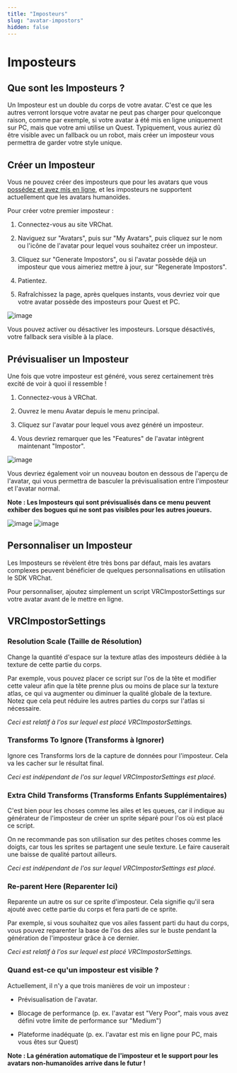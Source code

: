 ```yaml
---
title: "Imposteurs"
slug: "avatar-impostors"
hidden: false
---
```


# Imposteurs
## Que sont les Imposteurs ?
Un Imposteur est un double du corps de votre avatar. C'est ce que les autres verront lorsque votre avatar ne peut pas charger pour quelconque raison, comme par exemple, si votre avatar à été mis en ligne uniquement sur PC, mais que votre ami utilise un Quest. Typiquement, vous auriez dû être visible avec un fallback ou un robot, mais créer un imposteur vous permettra de garder votre style unique.

## Créer un Imposteur
Vous ne pouvez créer des imposteurs que pour les avatars que vous [possédez et avez mis en ligne](/avatars/creating-your-first-avatar), et les imposteurs ne supportent actuellement que les avatars humanoïdes.

Pour créer votre premier imposteur :

1. Connectez-vous au site VRChat.

2. Naviguez sur "Avatars", puis sur "My Avatars", puis cliquez sur le nom ou l'icône de l'avatar pour lequel vous souhaitez créer un imposteur.

3. Cliquez sur "Generate Impostors", ou si l'avatar possède déjà un imposteur que vous aimeriez mettre à jour, sur "Regenerate Impostors".

4. Patientez.

5. Rafraîchissez la page, après quelques instants, vous devriez voir que votre avatar possède des imposteurs pour Quest et PC.

![image](/img/avatars/impostors/generation.png)

Vous pouvez activer ou désactiver les imposteurs. Lorsque désactivés, votre fallback sera visible à la place.

## Prévisualiser un Imposteur
Une fois que votre imposteur est généré, vous serez certainement très excité de voir à quoi il ressemble !

1. Connectez-vous à VRChat.

2. Ouvrez le menu Avatar depuis le menu principal.

3. Cliquez sur l'avatar pour lequel vous avez généré un imposteur.

4. Vous devriez remarquer que les "Features" de l'avatar intègrent maintenant "Impostor".

![image](/img/avatars/impostors/features-row.png)

Vous devriez également voir un nouveau bouton en dessous de l'aperçu de l'avatar, qui vous permettra de basculer la prévisualisation entre l'imposteur et l'avatar normal.

**Note : Les Imposteurs qui sont prévisualisés dans ce menu peuvent exhiber des bogues qui ne sont pas visibles pour les autres joueurs.**

![image](/img/avatars/impostors/preview-avatar.png)
![image](/img/avatars/impostors/preview-impostor.png)

## Personnaliser un Imposteur
Les Imposteurs se révèlent être très bons par défaut, mais les avatars complexes peuvent bénéficier de quelques personnalisations en utilisation le SDK VRChat.

Pour personnaliser, ajoutez simplement un script VRCImpostorSettings sur votre avatar avant de le mettre en ligne.

## VRCImpostorSettings

### Resolution Scale (Taille de Résolution)
Change la quantité d'espace sur la texture atlas des imposteurs dédiée à la texture de cette partie du corps.

Par exemple, vous pouvez placer ce script sur l'os de la tête et modifier cette valeur afin que la tête prenne plus ou moins de place sur la texture atlas, ce qui va augmenter ou diminuer la qualité globale de la texture. Notez que cela peut réduire les autres parties du corps sur l'atlas si nécessaire.

_Ceci est relatif à l'os sur lequel est placé VRCImpostorSettings._

### Transforms To Ignore (Transforms à Ignorer)
Ignore ces Transforms lors de la capture de données pour l'imposteur. Cela va les cacher sur le résultat final.

_Ceci est indépendant de l'os sur lequel VRCImpostorSettings est placé._

### Extra Child Transforms (Transforms Enfants Supplémentaires)
C'est bien pour les choses comme les ailes et les queues, car il indique au générateur de l'imposteur de créer un sprite séparé pour l'os où est placé ce script.

On ne recommande pas son utilisation sur des petites choses comme les doigts, car tous les sprites se partagent une seule texture. Le faire causerait une baisse de qualité partout ailleurs.

_Ceci est indépendant de l'os sur lequel VRCImpostorSettings est placé._

### Re-parent Here (Reparenter Ici)
Reparente un autre os sur ce sprite d'imposteur. Cela signifie qu'il sera ajouté avec cette partie du corps et fera parti de ce sprite.

Par exemple, si vous souhaitez que vos ailes fassent parti du haut du corps, vous pouvez reparenter la base de l'os des ailes sur le buste pendant la génération de l'imposteur grâce à ce dernier.

_Ceci est relatif à l'os sur lequel est placé VRCImpostorSettings._

### Quand est-ce qu'un imposteur est visible ?
Actuellement, il n'y a que trois manières de voir un imposteur :

- Prévisualisation de l'avatar.

- Blocage de performance (p. ex. l'avatar est "Very Poor", mais vous avez défini votre limite de performance sur "Medium")

- Plateforme inadéquate (p. ex. l'avatar est mis en ligne pour PC, mais vous êtes sur Quest)

**Note : La génération automatique de l'imposteur et le support pour les avatars non-humanoïdes arrive dans le futur !**
